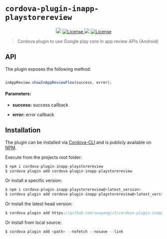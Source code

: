 
  

  

#  `cordova-plugin-inapp-playstorereview`

  

<p  align="center">
<a  href="https://badge.fury.io/js/cordova-plugin-networkspeed"><img  src="https://badge.fury.io/js/cordova-plugin-inapp-playstorereview.svg"  alt="npm version"  height="18"></a>
<a  href="https://opensource.org/licenses/Apache-2.0">
<img  src="https://img.shields.io/npm/dm/cordova-plugin-inapp-playstorereview.svg"  alt="License" />
</a>
<a  href="https://codeclimate.com/github/codeclimate/codeclimate/maintainability"><img  src="https://api.codeclimate.com/v1/badges/a99a88d28ad37a79dbf6/maintainability" /></a>
<a  href="https://opensource.org/licenses/Apache-2.0">
<img  src="https://img.shields.io/badge/License-Apache%202.0-blue.svg"  alt="License" />
</a>
</p>

  



> Cordova plugin to use Google play core In app review APIs (Android)

  

  

##  API

  

  

The plugin exposes the following method:

  

  

```javascript  

inAppReview.showInAppReviewFlow(success, error);

```

  

  

####  Parameters:

  

* __success:__ success callback

* __error:__ error callback

  

  

##  Installation

The plugin can be installed via [Cordova-CLI](https://cordova.apache.org/docs/en/dev/guide/cli/index.html#The%20Command-line%20Interface) and is publicly available on [NPM](https://www.npmjs.com/package/cordova-plugin-inapp-playstorereview).


Execute from the projects root folder:
```javascript 
$ npm i cordova-plugin-inapp-playstorereview
$ cordova plugin add cordova-plugin-inapp-playstorereview
```

Or install a specific version:

```javascript
$ npm i cordova-plugin-inapp-playstorereview@<latest_version>
$ cordova plugin add cordova-plugin-inapp-playstorereview@<latest_version>
 ```

Or install the latest head version:

```javascript
$ cordova plugin add https://github.com/swayangjit/cordova-plugin-inapp-playstorereview.git
```
Or install from local source:

```javascript
$ cordova plugin add <path> --nofetch --nosave --link
```